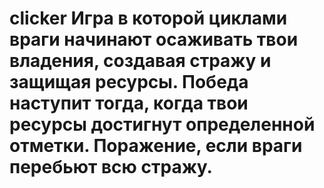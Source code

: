 # clicker Игра в которой циклами враги начинают осаживать твои владения, создавая стражу и защищая ресурсы. Победа наступит тогда, когда твои ресурсы достигнут определенной отметки. Поражение, если враги перебьют всю стражу.
